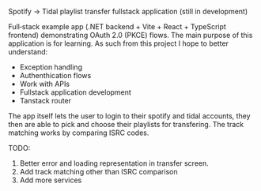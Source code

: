 Spotify -> Tidal playlist transfer fullstack application (still in development) 

Full‑stack example app (.NET backend + Vite + React + TypeScript frontend) demonstrating OAuth 2.0 (PKCE) flows. The main purpose of this application is for learning.
As such from this project I hope to better understand:

- Exception handling
- Authenthication flows
- Work with APIs
- Fullstack application development
- Tanstack router

The app itself lets the user to login to their spotify and tidal accounts, they then are able to pick and choose their playlists for transfering. The track matching works by comparing ISRC codes.

TODO:
1. Better error and loading representation in transfer screen.
2. Add track matching other than ISRC comparison
3. Add more services
